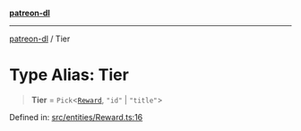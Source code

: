 [**patreon-dl**](../README.md)

***

[patreon-dl](../README.md) / Tier

# Type Alias: Tier

> **Tier** = `Pick`\<[`Reward`](../interfaces/Reward.md), `"id"` \| `"title"`\>

Defined in: [src/entities/Reward.ts:16](https://github.com/patrickkfkan/patreon-dl/blob/4add035452a0337eb07608bde52caecf1dcf43e7/src/entities/Reward.ts#L16)
